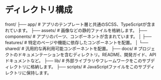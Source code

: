 # ディレクトリ構成

front/
├── app/              # アプリのテンプレート層と共通のSCSS、TypeScriptが含まれています。
├── assets/           # 画像などの静的ファイルを格納します。
├── components/       # アプリのパーツ、コンポーネントが含まれています。
│   ├── features/     # 特定のページや機能に依存したコンポーネントを配置。
│   └── shared/       # 汎用的な再利用可能コンポーネントを配置。
├── docs/             # プロジェクトのドキュメンテーションを含むディレクトリ。README、開発ガイド、APIドキュメントなど。
├── lib/              # 外部ライブラリやフレームワークをこのサブディレクトリに格納します。
├── scripts/          # JavaScriptファイルをこのサブディレクトリに保持します。